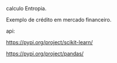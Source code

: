 calculo Entropia.


Exemplo de crédito em mercado financeiro.


api:

https://pypi.org/project/scikit-learn/


https://pypi.org/project/pandas/
